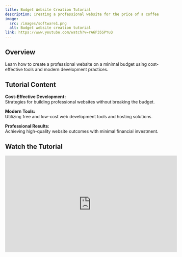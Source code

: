 ```yaml
---
title: Budget Website Creation Tutorial
description: Creating a professional website for the price of a coffee using modern web development tools and techniques.
image:
  src: /images/software1.png
  alt: Budget website creation tutorial
link: https://www.youtube.com/watch?v=rA6P35SPYuQ
---
```


## Overview

Learn how to create a professional website on a minimal budget using cost-effective tools and modern development practices.

## Tutorial Content

**Cost-Effective Development:**  
Strategies for building professional websites without breaking the budget.

**Modern Tools:**  
Utilizing free and low-cost web development tools and hosting solutions.

**Professional Results:**  
Achieving high-quality website outcomes with minimal financial investment.

## Watch the Tutorial

<iframe width="560" height="315" src="https://www.youtube.com/embed/rA6P35SPYuQ" title="YouTube video player" frameborder="0" allow="accelerometer; autoplay; clipboard-write; encrypted-media; gyroscope; picture-in-picture; web-share" allowfullscreen></iframe>